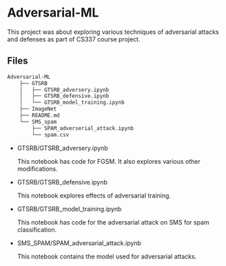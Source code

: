 # Adversarial-ML
This project was about exploring various techniques of adversarial attacks and defenses as part of CS337 course project.

## Files

```bash
Adversarial-ML
    ├── GTSRB
    │   ├── GTSRB_adversery.ipynb
    │   ├── GTSRB_defensive.ipynb
    │   └── GTSRB_model_training.ipynb
    ├── ImageNet
    ├── README.md
    └── SMS_spam
        ├── SPAM_adverserial_attack.ipynb
        └── spam.csv
```


- GTSRB/GTSRB_adversery.ipynb

    This notebook has code for FGSM. It also explores various other modifications.
- GTSRB/GTSRB_defensive.ipynb
    
    This notebook explores effects of adversarial training.
- GTSRB/GTSRB_model_training.ipynb

    This notebook has code for the adversarial attack on SMS for spam classification.
- SMS_SPAM/SPAM_adversarial_attack.ipynb

    This notebook contains the model used for adversarial attacks.
